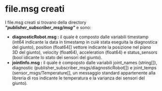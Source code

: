 # file.msg creati

I file.msg creati si trovano della directory ***"publisher_subscriber_msg/msg"*** e sono:

* **diagnosticRobot.msg :** il quale è composto dalle variabili timestamp (int64 indicante la data in timestamp in cuiè stata eseguita la diagnostica del giunto), position (float64[] vettore indicante la posizione nel piano 3D del giunto), velocity (float64), acceleration (float64) e status_sensors (bool idicante lo stato dei sensori del giunto).
* **jointInfo.msg :** il quale è compopsto dalle variabili joint_names (string[]), diagnostic (publisher_subscriber_msgs/diagnosticRobot[]) e joint_temps (sensor_msgs/Temperature[], un messaggio standard appartenente alla libreria di ros indicante le temperatura e la varianza dei sensori del giunto).
